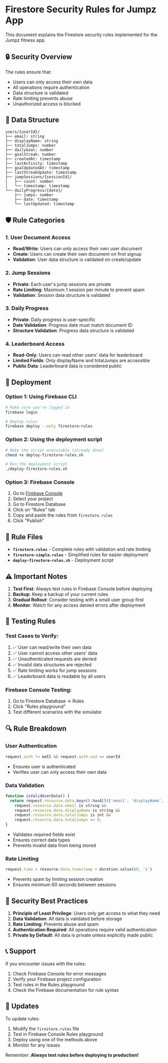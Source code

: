 # Firestore Security Rules for Jumpz App

This document explains the Firestore security rules implemented for the Jumpz fitness app.

## 🔒 Security Overview

The rules ensure that:
- Users can only access their own data
- All operations require authentication
- Data structure is validated
- Rate limiting prevents abuse
- Unauthorized access is blocked

## 📁 Data Structure

```
users/{userId}/
├── email: string
├── displayName: string
├── totalJumps: number
├── dailyGoal: number
├── goalStreak: number
├── createdAt: timestamp
├── lastActivity: timestamp
├── goalUpdatedAt: timestamp
├── lastStreakUpdate: timestamp
├── jumpSessions/{sessionId}/
│   ├── count: number
│   └── timestamp: timestamp
└── dailyProgress/{date}/
    ├── jumps: number
    ├── date: timestamp
    └── lastUpdated: timestamp
```

## 🛡️ Rule Categories

### 1. User Document Access
- **Read/Write**: Users can only access their own user document
- **Create**: Users can create their own document on first signup
- **Validation**: User data structure is validated on create/update

### 2. Jump Sessions
- **Private**: Each user's jump sessions are private
- **Rate Limiting**: Maximum 1 session per minute to prevent spam
- **Validation**: Session data structure is validated

### 3. Daily Progress
- **Private**: Daily progress is user-specific
- **Date Validation**: Progress date must match document ID
- **Structure Validation**: Progress data structure is validated

### 4. Leaderboard Access
- **Read-Only**: Users can read other users' data for leaderboard
- **Limited Fields**: Only displayName and totalJumps are accessible
- **Public Data**: Leaderboard data is considered public

## 🚀 Deployment

### Option 1: Using Firebase CLI
```bash
# Make sure you're logged in
firebase login

# Deploy rules
firebase deploy --only firestore:rules
```

### Option 2: Using the deployment script
```bash
# Make the script executable (already done)
chmod +x deploy-firestore-rules.sh

# Run the deployment script
./deploy-firestore-rules.sh
```

### Option 3: Firebase Console
1. Go to [Firebase Console](https://console.firebase.google.com)
2. Select your project
3. Go to Firestore Database
4. Click on "Rules" tab
5. Copy and paste the rules from `firestore.rules`
6. Click "Publish"

## 🔧 Rule Files

- **`firestore.rules`** - Complete rules with validation and rate limiting
- **`firestore-simple.rules`** - Simplified rules for easier deployment
- **`deploy-firestore-rules.sh`** - Deployment script

## ⚠️ Important Notes

1. **Test First**: Always test rules in Firebase Console before deploying
2. **Backup**: Keep a backup of your current rules
3. **Gradual Rollout**: Consider testing with a small user group first
4. **Monitor**: Watch for any access denied errors after deployment

## 🧪 Testing Rules

### Test Cases to Verify:
1. ✅ User can read/write their own data
2. ✅ User cannot access other users' data
3. ✅ Unauthenticated requests are denied
4. ✅ Invalid data structures are rejected
5. ✅ Rate limiting works for jump sessions
6. ✅ Leaderboard data is readable by all users

### Firebase Console Testing:
1. Go to Firestore Database → Rules
2. Click "Rules playground"
3. Test different scenarios with the simulator

## 🔍 Rule Breakdown

### User Authentication
```javascript
request.auth != null && request.auth.uid == userId
```
- Ensures user is authenticated
- Verifies user can only access their own data

### Data Validation
```javascript
function isValidUserData() {
  return request.resource.data.keys().hasAll(['email', 'displayName', 'totalJumps']) &&
    request.resource.data.email is string &&
    request.resource.data.displayName is string &&
    request.resource.data.totalJumps is int &&
    request.resource.data.totalJumps >= 0;
}
```
- Validates required fields exist
- Ensures correct data types
- Prevents invalid data from being stored

### Rate Limiting
```javascript
request.time > resource.data.timestamp + duration.value(60, 's')
```
- Prevents spam by limiting session creation
- Ensures minimum 60 seconds between sessions

## 🚨 Security Best Practices

1. **Principle of Least Privilege**: Users only get access to what they need
2. **Data Validation**: All data is validated before storage
3. **Rate Limiting**: Prevents abuse and spam
4. **Authentication Required**: All operations require valid authentication
5. **Private by Default**: All data is private unless explicitly made public

## 📞 Support

If you encounter issues with the rules:
1. Check Firebase Console for error messages
2. Verify your Firebase project configuration
3. Test rules in the Rules playground
4. Check the Firebase documentation for rule syntax

## 🔄 Updates

To update rules:
1. Modify the `firestore.rules` file
2. Test in Firebase Console Rules playground
3. Deploy using one of the methods above
4. Monitor for any issues

Remember: **Always test rules before deploying to production!**

